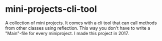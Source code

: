 # mini-projects-cli-tool
A collection of mini projects. It comes with a cli tool that can call methods from other classes using reflection. This way you don't have to write a "Main"-file for every miniproject. I made this project in 2017.

